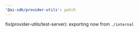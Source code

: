 ```yaml
---
'@ai-sdk/provider-utils': patch
---
```


fix(provider-utils/test-server): exporting now from `./internal`  

